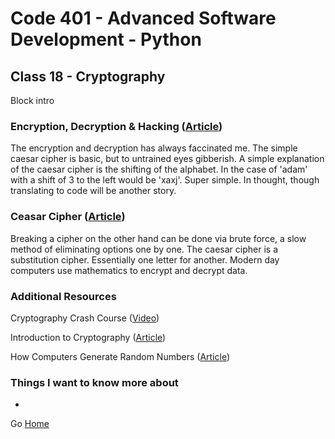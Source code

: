 # Code 401 - Advanced Software Development - Python

## Class 18 - Cryptography

Block intro

<!-- > An investment in knowledge pays the best interest. –  Benjamin Franklin -->


### Encryption, Decryption & Hacking ([Article](https://www.khanacademy.org/computing/computers-and-internet/xcae6f4a7ff015e7d:online-data-security/xcae6f4a7ff015e7d:data-encryption-techniques/a/encryption-decryption-and-code-cracking))

The encryption and decryption has always faccinated me. The simple caesar cipher is basic, but to untrained eyes gibberish. A simple explanation of the caesar cipher is the shifting of the alphabet. In the case of 'adam' with a shift of 3 to the left would be 'xaxj'. Super simple. In thought, though translating to code will be another story.

### Ceasar Cipher ([Article](https://en.wikipedia.org/wiki/Caesar_cipher))

Breaking a cipher on the other hand can be done via brute force, a slow method of eliminating options one by one. The caesar cipher is a substitution cipher. Essentially one letter for another. Modern day computers use mathematics to encrypt and decrypt data.

### Additional Resources

Cryptography Crash Course ([Video](https://www.youtube.com/watch?v=jhXCTbFnK8o))

Introduction to Cryptography ([Article](https://thebestvpn.com/cryptography/))

How Computers Generate Random Numbers ([Article](https://www.howtogeek.com/183051/htg-explains-how-computers-generate-random-numbers/))


### Things I want to know more about

* 

Go [Home](index.md)